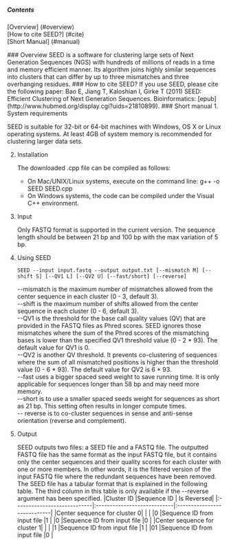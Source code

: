 ##### Contents
[Overview] (#overview)  
[How to cite SEED?] (#cite)  
[Short Manual] (#manual)  

<a name="overview"/>
### Overview
SEED is a software for clustering large sets of Next Generation Sequences (NGS) with hundreds of millions of reads in a time and memory efficient manner. Its algorithm joins highly similar sequences into clusters that can differ by up to three mismatches and three overhanging residues.

<a name="cite"/>
### How to cite SEED?
If you use SEED, please cite the following paper:  
Bao E, Jiang T, Kaloshian I, Girke T (2011) SEED: Efficient Clustering of Next Generation Sequences. Bioinformatics: [epub](http://www.hubmed.org/display.cgi?uids=21810899).

<a name="manual"/>
### Short manual
1. System requirements

   SEED is suitable for 32-bit or 64-bit machines with Windows, OS X or Linux operating systems. At least 4GB of system memory is recommended for clustering larger data sets.

2. Installation

   The downloaded .cpp file can be compiled as follows:  
   * On Mac/UNIX/Linux systems, execute on the command line: g++ -o SEED SEED.cpp
   * On Windows systems, the code can be compiled under the Visual C++ environment.

3. Input

   Only FASTQ format is supported in the current version. The sequence length should be between 21 bp and 100 bp with the max variation of 5 bp.

4. Using SEED

   ```
   SEED --input input.fastq --output output.txt [--mismatch M] [--shift S] [--QV1 L] [--QV2 U] [--fast/short] [--reverse]
   ```

   --mismatch is the maximum number of mismatches allowed from the center sequence in each cluster (0 - 3, default 3).  
   --shift is the maximum number of shifts allowed from the center sequence in each cluster (0 - 6, default 3).  
   --QV1 is the threshold for the base call quality values (QV) that are provided in the FASTQ files as Phred scores. SEED ignores those mismatches where the sum of the Phred scores of the mismatching bases is lower than the specified QV1 threshold value (0 - 2 * 93). The default value for QV1 is 0.  
   --QV2 is another QV threshold. It prevents co-clustering of sequences where the sum of all mismatched positions is higher than the threshold value (0 - 6 * 93). The default value for QV2 is 6 * 93.  
   --fast uses a bigger spaced seed weight to save running time. It is only applicable for sequences longer than 58 bp and may need more memory.  
   --short is to use a smaller spaced seeds weight for sequences as short as 21 bp. This setting often results in longer compute times.  
   -- reverse is to co-cluster sequences in sense and anti-sense orientation (reverse and complement).

5. Output

   SEED outputs two files: a SEED file and a FASTQ file. The outputted FASTQ file has the same format as the input FASTQ file, but it contains only the center sequences and their quality scores for each cluster with one or more members. In other words, it is the filtered version of the input FASTQ file where the redundant sequences have been removed. The SEED file has a tabular format that is explained in the following table. The third column in this table is only available if the --reverse argument has been specified.
   |Cluster ID                   |Sequence ID                  | Is Reversed|
   |:----------------------------|:----------------------------|:----------------------------|
   |Center sequence for cluster 0|                             |                             |
   |0                            |Sequence  ID from input file |1                            |
   |0                            |Sequence  ID from input file |0                            |
   |Center sequence for cluster 1|                             |                             |
   |1                            |Sequence  ID from input file |1                            |
   |01                           |Sequence  ID from input file |0                            |
